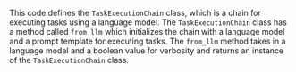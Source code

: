 This code defines the `TaskExecutionChain` class, which is a chain for executing tasks using a language model. The `TaskExecutionChain` class has a method called `from_llm` which initializes the chain with a language model and a prompt template for executing tasks. The `from_llm` method takes in a language model and a boolean value for verbosity and returns an instance of the `TaskExecutionChain` class.

